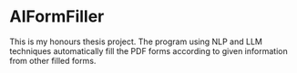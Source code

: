 # AIFormFiller
 This is my honours thesis project. The program using NLP and LLM techniques automatically fill the PDF forms according to given information from other filled forms.
